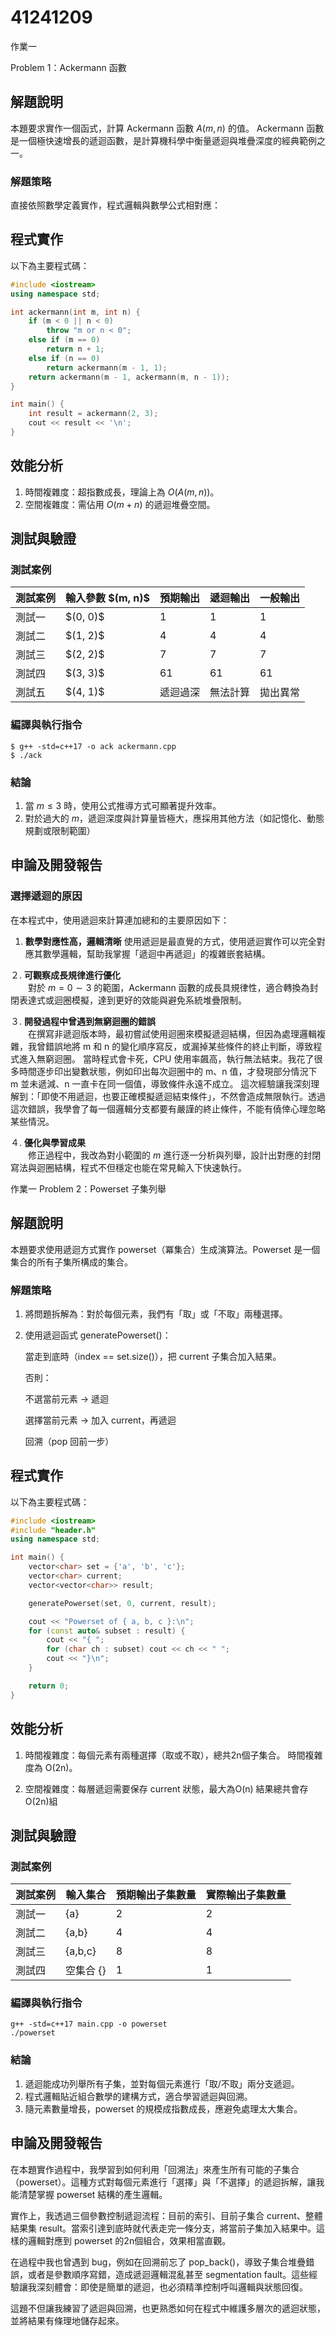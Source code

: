 # 41241209

作業一

Problem 1：Ackermann 函數

## 解題說明

本題要求實作一個函式，計算 Ackermann 函數 $A(m, n)$ 的值。
Ackermann 函數是一個極快速增長的遞迴函數，是計算機科學中衡量遞迴與堆疊深度的經典範例之一。

### 解題策略

直接依照數學定義實作，程式邏輯與數學公式相對應：


## 程式實作

以下為主要程式碼：

```cpp
#include <iostream>
using namespace std;

int ackermann(int m, int n) {
    if (m < 0 || n < 0)
        throw "m or n < 0";
    else if (m == 0)
        return n + 1;
    else if (n == 0)
        return ackermann(m - 1, 1);
    return ackermann(m - 1, ackermann(m, n - 1));
}

int main() {
    int result = ackermann(2, 3);
    cout << result << '\n';
}
```

## 效能分析

1. 時間複雜度：超指數成長，理論上為 $O(A(m, n))$。
2. 空間複雜度：需佔用 $O(m+n)$ 的遞迴堆疊空間。

## 測試與驗證

### 測試案例
| 測試案例 | 輸入參數 \$(m, n)\$ | 預期輸出 | 遞迴輸出 | 一般輸出 |
| ---- | --------------- | ---- | ---- | ---- |
| 測試一  | \$(0, 0)\$      | 1    | 1    | 1    |
| 測試二  | \$(1, 2)\$      | 4    | 4    | 4    |
| 測試三  | \$(2, 2)\$      | 7    | 7    | 7    |
| 測試四  | \$(3, 3)\$      | 61   | 61   | 61   |
| 測試五  | \$(4, 1)\$      | 遞迴過深 | 無法計算 | 拋出異常 |


### 編譯與執行指令

```shell
$ g++ -std=c++17 -o ack ackermann.cpp
$ ./ack
```

### 結論

1. 當 $m \leq 3$ 時，使用公式推導方式可顯著提升效率。
2. 對於過大的 $m$，遞迴深度與計算量皆極大，應採用其他方法（如記憶化、動態規劃或限制範圍）

## 申論及開發報告

### 選擇遞迴的原因

在本程式中，使用遞迴來計算連加總和的主要原因如下：

1. **數學對應性高，邏輯清晰**
   使用遞迴是最直覺的方式，使用遞迴實作可以完全對應其數學邏輯，幫助我掌握「遞迴中再遞迴」的複雜嵌套結構。
   
２. **可觀察成長規律進行優化**  
　　對於 $m = 0 \sim 3$ 的範圍，Ackermann 函數的成長具規律性，適合轉換為封閉表達式或迴圈模擬，達到更好的效能與避免系統堆疊限制。

３. **開發過程中曾遇到無窮迴圈的錯誤**  
　　在撰寫非遞迴版本時，最初嘗試使用迴圈來模擬遞迴結構，但因為處理邏輯複雜，我曾錯誤地將 m 和 n 的變化順序寫反，或漏掉某些條件的終止判斷，導致程式進入無窮迴圈。
當時程式會卡死，CPU 使用率飆高，執行無法結束。我花了很多時間逐步印出變數狀態，例如印出每次迴圈中的 m、n 值，才發現部分情況下 m 並未遞減、n 一直卡在同一個值，導致條件永遠不成立。
這次經驗讓我深刻理解到：「即使不用遞迴，也要正確模擬遞迴結束條件」，不然會造成無限執行。透過這次錯誤，我學會了每一個邏輯分支都要有嚴謹的終止條件，不能有僥倖心理忽略某些情況。

４. **優化與學習成果**  
　　修正過程中，我改為對小範圍的 $m$ 進行逐一分析與列舉，設計出對應的封閉寫法與迴圈結構，程式不但穩定也能在常見輸入下快速執行。
  
作業一
Problem 2：Powerset 子集列舉

## 解題說明

本題要求使用遞迴方式實作 powerset（冪集合）生成演算法。Powerset 是一個集合的所有子集所構成的集合。

### 解題策略

1. 將問題拆解為：對於每個元素，我們有「取」或「不取」兩種選擇。

2. 使用遞迴函式 generatePowerset()：

   當走到底時（index == set.size()），把 current 子集合加入結果。

   否則：

   不選當前元素 → 遞迴

   選擇當前元素 → 加入 current，再遞迴

   回溯（pop 回前一步）

## 程式實作

以下為主要程式碼：

```cpp
#include <iostream>
#include "header.h"
using namespace std;

int main() {
    vector<char> set = {'a', 'b', 'c'};
    vector<char> current;
    vector<vector<char>> result;

    generatePowerset(set, 0, current, result);

    cout << "Powerset of { a, b, c }:\n";
    for (const auto& subset : result) {
        cout << "{ ";
        for (char ch : subset) cout << ch << " ";
        cout << "}\n";
    }

    return 0;
}
```

## 效能分析

1. 時間複雜度：每個元素有兩種選擇（取或不取），總共2n個子集合。
   時間複雜度為 O(2n)。

2. 空間複雜度：每層遞迴需要保存 current 狀態，最大為O(n)
   結果總共會存O(2n)組

## 測試與驗證

### 測試案例

| 測試案例 | 輸入集合    | 預期輸出子集數量 | 實際輸出子集數量 |
| ---- | ------- | -------- | -------- |
| 測試一  | {a}     | 2        | 2        |
| 測試二  | {a,b}   | 4        | 4        |
| 測試三  | {a,b,c} | 8        | 8        |
| 測試四  | 空集合 {}  | 1        | 1        |


### 編譯與執行指令

```shell
g++ -std=c++17 main.cpp -o powerset
./powerset
```

### 結論

1. 遞迴能成功列舉所有子集，並對每個元素進行「取/不取」兩分支遞迴。
2. 程式邏輯貼近組合數學的建構方式，適合學習遞迴與回溯。
3. 隨元素數量增長，powerset 的規模成指數成長，應避免處理太大集合。

## 申論及開發報告
在本題實作過程中，我學習到如何利用「回溯法」來產生所有可能的子集合（powerset）。這種方式對每個元素進行「選擇」與「不選擇」的遞迴拆解，讓我能清楚掌握 powerset 結構的產生邏輯。

實作上，我透過三個參數控制遞迴流程：目前的索引、目前子集合 current、整體結果集 result。當索引達到底時就代表走完一條分支，將當前子集加入結果中。這樣的邏輯對應到 powerset 的2n個組合，效果相當直觀。

在過程中我也曾遇到 bug，例如在回溯前忘了 pop_back()，導致子集合堆疊錯誤，或者是參數順序寫錯，造成遞迴邏輯混亂甚至 segmentation fault。這些經驗讓我深刻體會：即使是簡單的遞迴，也必須精準控制呼叫邏輯與狀態回復。

這題不但讓我練習了遞迴與回溯，也更熟悉如何在程式中維護多層次的遞迴狀態，並將結果有條理地儲存起來。
